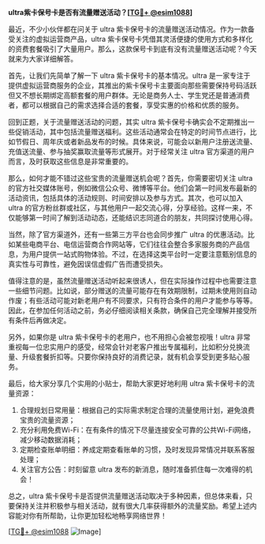 **ultra紫卡保号卡是否有流量赠送活动？[[TG💪+ @esim1088](https://t.me/s/esim1088)]**

最近，不少小伙伴都在问关于 ultra 紫卡保号卡的流量赠送活动情况。作为一款备受关注的虚拟运营商产品，ultra 紫卡保号卡凭借其灵活便捷的使用方式和多样化的资费套餐吸引了大量用户。那么，这款保号卡到底有没有流量赠送活动呢？今天就来为大家详细解答。

首先，让我们先简单了解一下 ultra 紫卡保号卡的基本情况。ultra 是一家专注于提供虚拟运营商服务的企业，其推出的紫卡保号卡主要面向那些需要保持号码活跃但又不想长期绑定高额套餐的用户群体。无论是商务人士、学生党还是普通消费者，都可以根据自己的需求选择合适的套餐，享受实惠的价格和优质的服务。

回到正题，关于流量赠送活动的问题，其实 ultra 紫卡保号卡确实会不定期推出一些促销活动，其中包括流量赠送福利。这些活动通常会在特定的时间节点进行，比如节假日、周年庆或者新品发布的时候。具体来说，可能会以新用户注册送流量、充值送流量、参与抽奖赢取流量等形式展开。对于经常关注 ultra 官方渠道的用户而言，及时获取这些信息是非常重要的。

那么，如何才能不错过这些宝贵的流量赠送机会呢？首先，你需要密切关注 ultra 的官方社交媒体账号，例如微信公众号、微博等平台。他们会第一时间发布最新的活动资讯，包括具体的活动规则、时间安排以及参与方式。其次，也可以加入 ultra 的官方粉丝群或社区，与其他用户一起交流心得，分享经验。这样一来，不仅能够第一时间了解到活动动态，还能结识志同道合的朋友，共同探讨使用心得。

当然，除了官方渠道外，还有一些第三方平台也会同步推广 ultra 的优惠活动。比如某些电商平台、电信运营商合作网站等，它们往往会整合多家服务商的产品信息，为用户提供一站式购物体验。不过，在选择这类平台时一定要注意甄别信息的真实性与可靠性，避免因误信虚假广告而遭受损失。

值得注意的是，虽然流量赠送活动听起来很诱人，但在实际操作过程中也需要注意一些细节问题。比如说，部分赠送的流量可能存在有效期限制，过期未使用则自动作废；有些活动可能对新老用户有不同要求，只有符合条件的用户才能参与等等。因此，在参加任何活动之前，务必仔细阅读相关条款，确保自己完全理解并接受所有条件后再做决定。

另外，如果你是 ultra 紫卡保号卡的老用户，也不用担心会被忽视哦！ultra 非常重视每一位忠实用户的感受，经常会针对老客户推出专属福利，比如积分兑换流量、升级套餐折扣等。只要你保持良好的消费记录，就有机会享受到更多贴心服务。

最后，给大家分享几个实用的小贴士，帮助大家更好地利用 ultra 紫卡保号卡的流量资源：

1. 合理规划日常用量：根据自己的实际需求制定合理的流量使用计划，避免浪费宝贵的流量资源；
2. 充分利用免费Wi-Fi：在有条件的情况下尽量连接安全可靠的公共Wi-Fi网络，减少移动数据消耗；
3. 定期检查账单明细：养成定期查看账单的习惯，及时发现异常情况并联系客服处理；
4. 关注官方公告：时刻留意 ultra 发布的新消息，随时准备抓住每一次难得的机会！

总之，ultra 紫卡保号卡是否提供流量赠送活动取决于多种因素，但总体来看，只要保持关注并积极参与相关活动，就有很大几率获得额外的流量奖励。希望上述内容能对你有所帮助，让你更加轻松地畅享网络世界！

[[TG💪+ @esim1088](https://t.me/s/esim1088) ![Image](https://i.postimg.cc/4NQfJmqS/Snipaste-2025-05-13-00-14-12.png)]